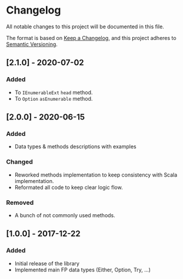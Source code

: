# Changelog
All notable changes to this project will be documented in this file.

The format is based on [Keep a Changelog](https://keepachangelog.com/en/1.0.0/),
and this project adheres to [Semantic Versioning](https://semver.org/spec/v2.0.0.html).

## [2.1.0] - 2020-07-02
### Added
- To `IEnumerableExt` `head` method.
- To `Option` `asEnumerable` method.

## [2.0.0] - 2020-06-15
### Added 
- Data types & methods descriptions with examples

### Changed
- Reworked methods implementation to keep consistency with Scala implementation.
- Reformated all code to keep clear logic flow.

### Removed 
- A bunch of not commonly used methods.

## [1.0.0] - 2017-12-22
### Added
- Initial release of the library
- Implemented main FP data types (Either, Option, Try, ...)